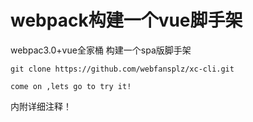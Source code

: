 # webpack构建一个vue脚手架

webpac3.0+vue全家桶 构建一个spa版脚手架


```
git clone https://github.com/webfansplz/xc-cli.git

come on ,lets go to try it!
```
内附详细注释！
